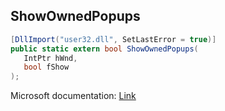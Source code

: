 ## ShowOwnedPopups

```csharp
[DllImport("user32.dll", SetLastError = true)]
public static extern bool ShowOwnedPopups(
   IntPtr hWnd,
   bool fShow
);
```

Microsoft documentation: [Link](https://docs.microsoft.com/en-us/windows/win32/api/winuser/nf-winuser-showownedpopups)
